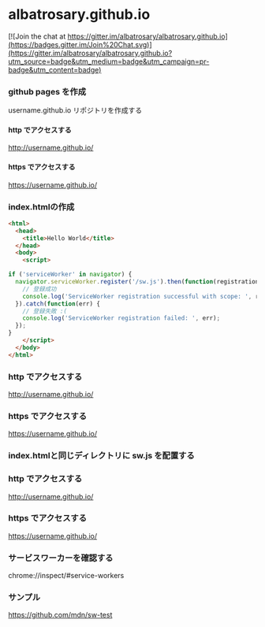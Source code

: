 # albatrosary.github.io

[![Join the chat at https://gitter.im/albatrosary/albatrosary.github.io](https://badges.gitter.im/Join%20Chat.svg)](https://gitter.im/albatrosary/albatrosary.github.io?utm_source=badge&utm_medium=badge&utm_campaign=pr-badge&utm_content=badge)

### github pages を作成

username.github.io リポジトリを作成する

#### http でアクセスする

http://username.github.io/

#### https でアクセスする

https://username.github.io/

### index.htmlの作成

```html
<html>
  <head>
  	<title>Hello World</title>
  </head>
  <body>
    <script>

if ('serviceWorker' in navigator) {
  navigator.serviceWorker.register('/sw.js').then(function(registration) {
    // 登録成功
    console.log('ServiceWorker registration successful with scope: ', registration.scope);
  }).catch(function(err) {
    // 登録失敗 :(
    console.log('ServiceWorker registration failed: ', err);
  });
}
    </script>
  </body>
</html>
```

### http でアクセスする

http://username.github.io/

### https でアクセスする

https://username.github.io/

### index.htmlと同じディレクトリに sw.js を配置する

### http でアクセスする

http://username.github.io/

### https でアクセスする

https://username.github.io/

### サービスワーカーを確認する

chrome://inspect/#service-workers

### サンプル

https://github.com/mdn/sw-test
